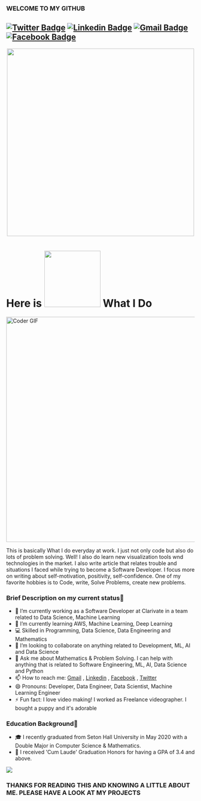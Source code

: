 ### WELCOME TO MY GITHUB

[![Twitter Badge](https://img.shields.io/badge/-Vamsi_Avinash_G-1ca0f1?style=flat-square&labelColor=1ca0f1&logo=twitter&logoColor=white&link=https://twitter.com/Vamsi_Avinash_G)](https://twitter.com/Vamsi_Avinash_G) [![Linkedin Badge](https://img.shields.io/badge/-VamsiAvinashGunji-blue?style=flat-square&logo=Linkedin&logoColor=white&link=https://www.linkedin.com/in/vamsi-avinash-gunji/)](https://www.linkedin.com/in/vamsi-avinash-gunji/)
[![Gmail Badge](https://img.shields.io/badge/-vamshiavinash3@gmail.com-c14438?style=flat-square&logo=Gmail&logoColor=white&link=mailto:vamshiavinash3@gmail.com)](mailto:vamshiavinash3@gmail.com)
[![Facebook Badge](https://img.shields.io/badge/-Vamsi_Avinash_G-1ca0f1?style=flat-square&labelColor=1ca0f1&logo=facebook&logoColor=white&link=https://www.facebook.com/vamsiavinash.gunji/)](https://www.facebook.com/vamsiavinash.gunji/)
---

<p  align="center"><img height="500" src = "https://github.com/gunjivam/gunjivam/blob/master/me.gif"></p>

# Here is <img src="https://media.giphy.com/media/4FQMuOKR6zQRO/giphy.gif" width="150"> What I Do

<img src="https://media.giphy.com/media/iIqmM5tTjmpOB9mpbn/giphy.gif" alt="Coder GIF" width="700" height="600">

This is basically What I do everyday at work. I just not only code but also do lots of problem solving. 
Well! I also do learn new visualization tools wnd technologies in the market. I also write article that relates trouble and situations I faced while trying to become a Software Developer. I focus more on writing about self-motivation, positivity, self-confidence. One of my favorite hobbies is to Code, write, Solve Problems, create new problems.

### Brief Description on my current status👋
- 🔭 I’m currently working as a Software Developer at Clarivate in a team related to Data Science, Machine Learning
- 🌱 I’m currently learning AWS, Machine Learning, Deep Learning
- 💻 Skilled in Programming, Data Science, Data Engineering and Mathematics
- 👯 I’m looking to collaborate on anything related to Development, ML, AI and Data Science
- 💬 Ask me about Mathematics & Problem Solving. I can help with anything that is related to Software Engineering, ML, AI, Data Science and Python
- 📫 How to reach me:  [Gmail](mailto:vamshiavinash3@gmail.com) , [Linkedin](https://www.linkedin.com/in/vamsi-avinash-gunji/) , [Facebook](https://www.facebook.com/vamsiavinash.gunji) , [Twitter](https://twitter.com/Vamsi_Avinash_G)
- 😄 Pronouns: Developer, Data Engineer, Data Scientist, Machine Learning Engineer
- ⚡ Fun fact: I love video making! I worked as Freelance videographer. I bought a puppy and it's adorable

### Education Background🏫
- 🎓 I recently graduated from Seton Hall University in May 2020 with a Double Major in Computer Science & Mathematics.
- 👏 I received 'Cum Laude' Graduation Honors for having a GPA of 3.4 and above. 

![](https://github-readme-stats.vercel.app/api?username=gunjivam&show_icons=true)

### THANKS FOR READING THIS AND KNOWING A LITTLE ABOUT ME. PLEASE HAVE A LOOK AT MY PROJECTS
